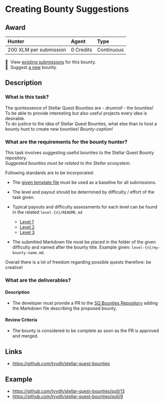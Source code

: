 # Creating Bounty Suggestions

## Award
| Hunter | Agent | Type
| :- | :- | :-
| 200 XLM per submission | 0 Credits | Continuous

📜&nbsp; View [existing submissions](https://github.com/tyvdh/stellar-quest-bounties/issues?q=is%3Aissue+create-bounties+) for this bounty. \
🔵&nbsp; Suggest [a new](https://github.com/tyvdh/stellar-quest-bounties/issues/new?assignees=&labels=&template=begin-the-hunt.yml&title=%F0%9F%94%B5+%60create-bounties.md%60) bounty.

## Description

### What is this task?

The quintessence of Stellar Quest Bounties are - *drumroll* - the bounties!  
To be able to provide interesting but also useful projects every idea is desirable.  
To do justice to the idea of Stellar Quest Bounties, what else than to host a bounty hunt to create new bounties! _Bounty-ception!_  

### What are the requirements for the bounty hunter?
This task involves suggesting useful bounties to the Stellar Quest Bounty repository.  
_Suggested bounties must be related to the Stellar ecosystem._

Following standards are to be incorporated:
 
* The [given template file](https://github.com/tyvdh/stellar-quest-bounties/blob/main/bounties/README.md) must be used as a baseline for all submissions.

* The level and payout should be determined by difficulty / effort of the task given.  

* Typical payouts and difficulty assessments for each level can be found in the related `level-{n}/README.md`
  - [Level 1](https://github.com/tyvdh/stellar-quest-bounties/blob/main/bounties/level-1/README.md)
  - [Level 2](https://github.com/tyvdh/stellar-quest-bounties/blob/main/bounties/level-2/README.md)
  - [Level 3](https://github.com/tyvdh/stellar-quest-bounties/blob/main/bounties/level-3/README.md)

* The submitted Markdown file must be placed in the folder of the given difficulty and named after the bounty title. Example given: `level-{n}/my-bounty-name.md`.

Overall there is a lot of freedom regarding possible quests therefore: be creative!  

### What are the deliverables?

#### Description
* The developer must provide a PR to the [SQ Bounties Repository](https://github.com/tyvdh/stellar-quest-bounties) adding the Markdown file describing the proposed bounty.

#### Review Criteria
* The bounty is considered to be complete as soon as the PR is approved and merged.

## Links
* https://github.com/tyvdh/stellar-quest-bounties

## Example
* https://github.com/tyvdh/stellar-quest-bounties/pull/13
* https://github.com/tyvdh/stellar-quest-bounties/pull/9
